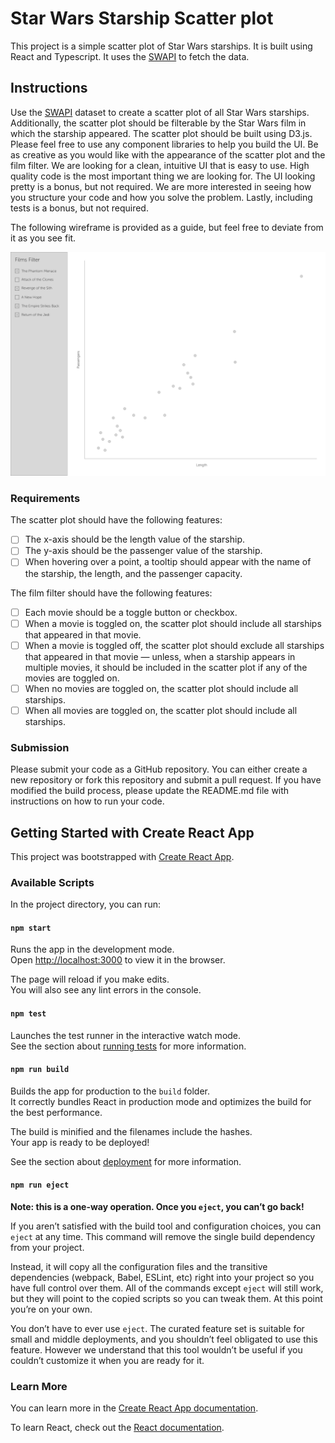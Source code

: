# Star Wars Starship Scatter plot

This project is a simple scatter plot of Star Wars starships. It is built using React and Typescript. It uses the [SWAPI](https://swapi.dev/) to fetch the data.

## Instructions

Use the [SWAPI](https://swapi.dev/) dataset to create a scatter plot of all Star Wars starships. Additionally, the scatter plot should be filterable by the Star Wars film in which the starship appeared.
The scatter plot should be built using D3.js. Please feel free to use any component libraries to help you build the UI.
Be as creative as you would like with the appearance of the scatter plot and the film filter. We are looking for a clean, intuitive UI that is easy to use.
High quality code is the most important thing we are looking for.
The UI looking pretty is a bonus, but not required. We are more interested in seeing how you structure your code and how you solve the problem.
Lastly, including tests is a bonus, but not required.

The following wireframe is provided as a guide, but feel free to deviate from it as you see fit.

![Wireframe](./sw-starship-scatter-plot-wireframe.png)

### Requirements

The scatter plot should have the following features:
- [ ] The x-axis should be the length value of the starship.
- [ ] The y-axis should be the passenger value of the starship.
- [ ] When hovering over a point, a tooltip should appear with the name of the starship, the length, and the passenger capacity.

The film filter should have the following features:
- [ ] Each movie should be a toggle button or checkbox.
- [ ] When a movie is toggled on, the scatter plot should include all starships that appeared in that movie.
- [ ] When a movie is toggled off, the scatter plot should exclude all starships that appeared in that movie — unless, when a starship appears in multiple movies, it should be included in the scatter plot if any of the movies are toggled on.
- [ ] When no movies are toggled on, the scatter plot should include all starships.
- [ ] When all movies are toggled on, the scatter plot should include all starships.

### Submission

Please submit your code as a GitHub repository. You can either create a new repository or fork this repository and submit a pull request. If you have modified the build process, please update the README.md file with instructions on how to run your code.

## Getting Started with Create React App

This project was bootstrapped with [Create React App](https://github.com/facebook/create-react-app).

### Available Scripts

In the project directory, you can run:

#### `npm start`

Runs the app in the development mode.\
Open [http://localhost:3000](http://localhost:3000) to view it in the browser.

The page will reload if you make edits.\
You will also see any lint errors in the console.

#### `npm test`

Launches the test runner in the interactive watch mode.\
See the section about [running tests](https://facebook.github.io/create-react-app/docs/running-tests) for more information.

#### `npm run build`

Builds the app for production to the `build` folder.\
It correctly bundles React in production mode and optimizes the build for the best performance.

The build is minified and the filenames include the hashes.\
Your app is ready to be deployed!

See the section about [deployment](https://facebook.github.io/create-react-app/docs/deployment) for more information.

#### `npm run eject`

**Note: this is a one-way operation. Once you `eject`, you can’t go back!**

If you aren’t satisfied with the build tool and configuration choices, you can `eject` at any time. This command will remove the single build dependency from your project.

Instead, it will copy all the configuration files and the transitive dependencies (webpack, Babel, ESLint, etc) right into your project so you have full control over them. All of the commands except `eject` will still work, but they will point to the copied scripts so you can tweak them. At this point you’re on your own.

You don’t have to ever use `eject`. The curated feature set is suitable for small and middle deployments, and you shouldn’t feel obligated to use this feature. However we understand that this tool wouldn’t be useful if you couldn’t customize it when you are ready for it.

### Learn More

You can learn more in the [Create React App documentation](https://facebook.github.io/create-react-app/docs/getting-started).

To learn React, check out the [React documentation](https://reactjs.org/).
